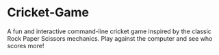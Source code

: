 # Cricket-Game
A fun and interactive command-line cricket game inspired by the classic Rock Paper Scissors mechanics. Play against the computer and see who scores more!



